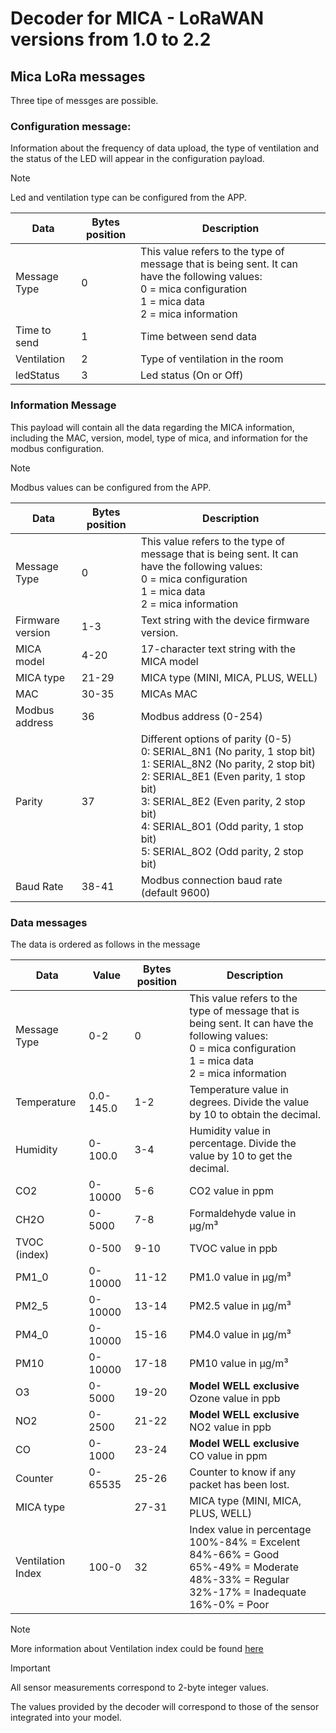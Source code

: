 # Decoder for MICA - LoRaWAN versions from 1.0 to 2.2

## Mica LoRa messages

Three tipe of messges are possible.

### Configuration message:

Information about the frequency of data upload, the type of ventilation and the status of the LED will appear in the configuration payload.

> [!NOTE]
> Led and ventilation type can be configured from the APP.

| Data         | Bytes position | Description                                                                                                                                                             |
| ------------ | -------------- | ----------------------------------------------------------------------------------------------------------------------------------------------------------------------- |
| Message Type | 0              | This value refers to the type of message that is being sent. It can have the following values: <br> 0 = mica configuration <br> 1 = mica data <br> 2 = mica information |
| Time to send | 1              | Time between send data                                                                                                                                                  |
| Ventilation  | 2              | Type of ventilation in the room                                                                                                                                         |
| ledStatus    | 3              | Led status (On or Off)                                                                                                                                                  |

### Information Message

This payload will contain all the data regarding the MICA information, including the MAC, version, model, type of mica, and information for the modbus configuration.

> [!NOTE]
> Modbus values can be configured from the APP.

| Data             | Bytes position | Description                                                                                                                                                                                                                                                                                               |
| ---------------- | -------------- | --------------------------------------------------------------------------------------------------------------------------------------------------------------------------------------------------------------------------------------------------------------------------------------------------------- |
| Message Type     | 0              | This value refers to the type of message that is being sent. It can have the following values: <br> 0 = mica configuration <br> 1 = mica data <br> 2 = mica information                                                                                                                                   |
| Firmware version | 1-3            | Text string with the device firmware version.                                                                                                                                                                                                                                                             |
| MICA model       | 4-20           | 17-character text string with the MICA model                                                                                                                                                                                                                                                              |
| MICA type        | 21-29          | MICA type (MINI, MICA, PLUS, WELL)                                                                                                                                                                                                                                                                        |
| MAC              | 30-35          | MICAs MAC                                                                                                                                                                                                                                                                                                 |
| Modbus address   | 36             | Modbus address (0-254)                                                                                                                                                                                                                                                                                    |
| Parity           | 37             | Different options of parity (0-5) <br> 0: SERIAL_8N1 (No parity, 1 stop bit) <br> 1: SERIAL_8N2 (No parity, 2 stop bit) <br> 2: SERIAL_8E1 (Even parity, 1 stop bit) <br> 3: SERIAL_8E2 (Even parity, 2 stop bit) <br> 4: SERIAL_8O1 (Odd parity, 1 stop bit) <br> 5: SERIAL_8O2 (Odd parity, 2 stop bit) |
| Baud Rate        | 38-41          | Modbus connection baud rate (default 9600)                                                                                                                                                                                                                                                                |

### Data messages

The data is ordered as follows in the message

| Data              | Value     | Bytes position | Description                                                                                                                                                             |
| ----------------- | --------- | -------------- | ----------------------------------------------------------------------------------------------------------------------------------------------------------------------- |
| Message Type      | 0-2       | 0              | This value refers to the type of message that is being sent. It can have the following values: <br> 0 = mica configuration <br> 1 = mica data <br> 2 = mica information |
| Temperature       | 0.0-145.0 | 1-2            | Temperature value in degrees. Divide the value by 10 to obtain the decimal.                                                                                             |
| Humidity          | 0-100.0   | 3-4            | Humidity value in percentage. Divide the value by 10 to get the decimal.                                                                                                |
| CO2               | 0-10000   | 5-6            | CO2 value in ppm                                                                                                                                                        |
| CH2O              | 0-5000    | 7-8            | Formaldehyde value in µg/m³                                                                                                                                             |
| TVOC (index)      | 0-500     | 9-10           | TVOC value in ppb                                                                                                                                                       |
| PM1_0             | 0-10000   | 11-12          | PM1.0 value in µg/m³                                                                                                                                                    |
| PM2_5             | 0-10000   | 13-14          | PM2.5 value in µg/m³                                                                                                                                                    |
| PM4_0             | 0-10000   | 15-16          | PM4.0 value in µg/m³                                                                                                                                                    |
| PM10              | 0-10000   | 17-18          | PM10 value in µg/m³                                                                                                                                                     |
| O3                | 0-5000    | 19-20          | **Model WELL exclusive** <br> Ozone value in ppb                                                                                                                        |
| NO2               | 0-2500    | 21-22          | **Model WELL exclusive** <br> NO2 value in ppb                                                                                                                          |
| CO                | 0-1000    | 23-24          | **Model WELL exclusive** <br> CO value in ppm                                                                                                                           |
| Counter           | 0-65535   | 25-26          | Counter to know if any packet has been lost.                                                                                                                            |
| MICA type         |           | 27-31          | MICA type (MINI, MICA, PLUS, WELL)                                                                                                                                      |
| Ventilation Index | 100-0     | 32             | Index value in percentage <br> 100%-84% = Excelent <br> 84%-66% = Good <br> 65%-49% = Moderate <br> 48%-33% = Regular <br> 32%-17% = Inadequate <br> 16%-0% = Poor      |

> [!NOTE]
> More information about Ventilation index could be found [here](https://www.inbiot.es/wikinbiot/indicador-eficacia-ventilacion)

> [!IMPORTANT]
> All sensor measurements correspond to 2-byte integer values.

The values provided by the decoder will correspond to those of the sensor integrated into your model.
